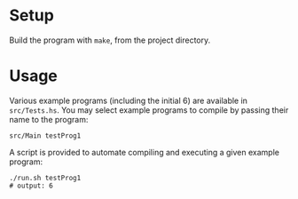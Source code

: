 # Setup

Build the program with `make`, from the project directory.

# Usage

Various example programs (including the initial 6) are available in `src/Tests.hs`. You may select example programs to compile by passing their name to the program:

    src/Main testProg1

A script is provided to automate compiling and executing a given example program:

    ./run.sh testProg1
    # output: 6
